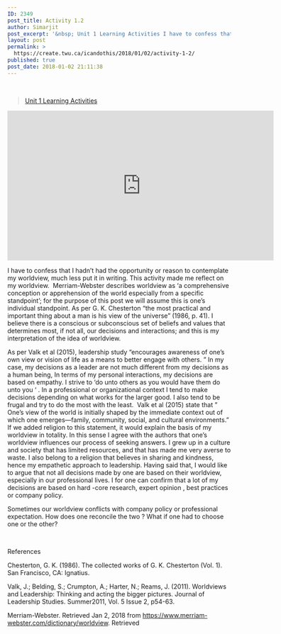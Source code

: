 ```yaml
---
ID: 2349
post_title: Activity 1.2
author: Simarjit
post_excerpt: '&nbsp; Unit 1 Learning Activities I have to confess that I hadn&rsquo;t had the opportunity or reason to contemplate my worldview, much less put it in writing. This activity made me reflect on my worldview.&nbsp; Merriam-Webster describes worldview as &lsquo;a comprehensive conception or apprehension of the world especially from a specific standpoint&rsquo;; for the purpose [&hellip;]'
layout: post
permalink: >
  https://create.twu.ca/icandothis/2018/01/02/activity-1-2/
published: true
post_date: 2018-01-02 21:11:38
---
```

&nbsp;

<blockquote class="wp-embedded-content" data-secret="XAd3mYSw9r"><a href="https://create.twu.ca/ldrs591-sp18/unit-1-learning-activities/">Unit 1 Learning Activities</a></p></blockquote>



<iframe class="wp-embedded-content" sandbox="allow-scripts" security="restricted" src="https://create.twu.ca/ldrs591-sp18/unit-1-learning-activities/embed/#?secret=XAd3mYSw9r" data-secret="XAd3mYSw9r" width="600" height="338" title="&#8220;Unit 1 Learning Activities&#8221; &#8212; Leadership 591: Scholarly Inquiry" frameborder="0" marginwidth="0" marginheight="0" scrolling="no"></iframe>

I have to confess that I hadn&#8217;t had the opportunity or reason to contemplate my worldview, much less put it in writing. This activity made me reflect on my worldview.  Merriam-Webster describes worldview as &#8216;a comprehensive conception or apprehension of the world especially from a specific standpoint&#8217;; for the purpose of this post we will assume this is one&#8217;s individual standpoint. As per G. K. Chesterton “the most practical and important thing about a man is his view of the universe” (1986, p. 41). I believe there is a conscious or subconscious set of beliefs and values that determines most, if not all, our decisions and interactions; and this is my interpretation of the idea of worldview.

As per Valk et al (2015), leadership study &#8220;encourages awareness of one’s own view or vision of life as a means to better engage with others. &#8221; In my case, my decisions as a leader are not much different from my decisions as a human being, In terms of my personal interactions, my decisions are based on empathy. I strive to &#8216;do unto others as you would have them do unto you &#8216; . In a professional or organizational context I tend to make decisions depending on what works for the larger good. I also tend to be frugal and try to do the most with the least.  Valk et al (2015) state that &#8221; One’s view of the world is initially shaped by the immediate context out of which one emerges—family, community, social, and cultural environments.&#8221; If we added religion to this statement, it would explain the basis of my worldview in totality. In this sense I agree with the authors that one&#8217;s worldview influences our process of seeking answers. I grew up in a culture and society that has limited resources, and that has made me very averse to waste. I also belong to a religion that believes in sharing and kindness, hence my empathetic approach to leadership. Having said that, I would like to argue that not all decisions made by one are based on their worldview, especially in our professional lives. I for one can confirm that a lot of my decisions are based on hard -core research, expert opinion , best practices or company policy.

Sometimes our worldview conflicts with company policy or professional expectation. How does one reconcile the two ? What if one had to choose one or the other?

&nbsp;

References

Chesterton, G. K. (1986). The collected works of G. K. Chesterton (Vol. 1). San Francisco, CA: Ignatius.

Valk, J.; Belding, S.; Crumpton, A.; Harter, N.; Reams, J. (2011). Worldviews and Leadership: Thinking and acting the bigger pictures. Journal of Leadership Studies. Summer2011, Vol. 5 Issue 2, p54-63.

Merriam-Webster. Retrieved Jan 2, 2018 from https://www.merriam-webster.com/dictionary/worldview. Retrieved

&nbsp;

&nbsp;